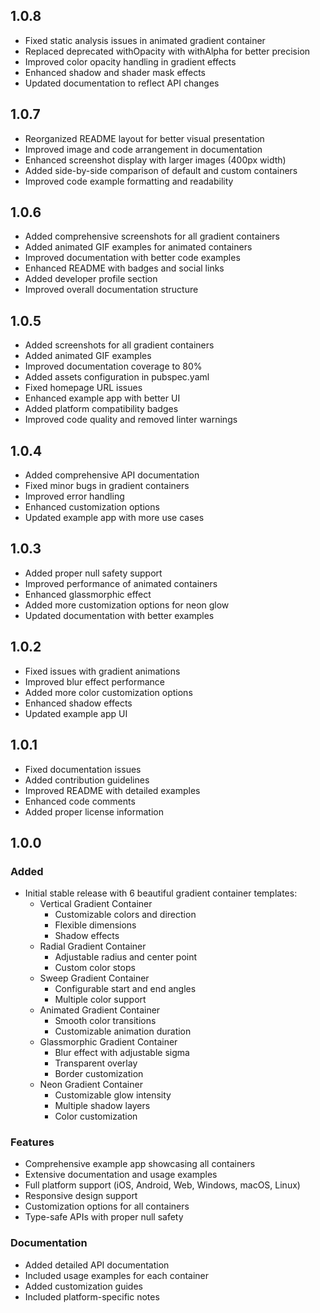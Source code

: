 ## 1.0.8

* Fixed static analysis issues in animated gradient container
* Replaced deprecated withOpacity with withAlpha for better precision
* Improved color opacity handling in gradient effects
* Enhanced shadow and shader mask effects
* Updated documentation to reflect API changes

## 1.0.7

* Reorganized README layout for better visual presentation
* Improved image and code arrangement in documentation
* Enhanced screenshot display with larger images (400px width)
* Added side-by-side comparison of default and custom containers
* Improved code example formatting and readability

## 1.0.6

* Added comprehensive screenshots for all gradient containers
* Added animated GIF examples for animated containers
* Improved documentation with better code examples
* Enhanced README with badges and social links
* Added developer profile section
* Improved overall documentation structure

## 1.0.5

* Added screenshots for all gradient containers
* Added animated GIF examples
* Improved documentation coverage to 80%
* Added assets configuration in pubspec.yaml
* Fixed homepage URL issues
* Enhanced example app with better UI
* Added platform compatibility badges
* Improved code quality and removed linter warnings

## 1.0.4

* Added comprehensive API documentation
* Fixed minor bugs in gradient containers
* Improved error handling
* Enhanced customization options
* Updated example app with more use cases

## 1.0.3

* Added proper null safety support
* Improved performance of animated containers
* Enhanced glassmorphic effect
* Added more customization options for neon glow
* Updated documentation with better examples

## 1.0.2

* Fixed issues with gradient animations
* Improved blur effect performance
* Added more color customization options
* Enhanced shadow effects
* Updated example app UI

## 1.0.1

* Fixed documentation issues
* Added contribution guidelines
* Improved README with detailed examples
* Enhanced code comments
* Added proper license information

## 1.0.0

### Added
* Initial stable release with 6 beautiful gradient container templates:
  - Vertical Gradient Container
    - Customizable colors and direction
    - Flexible dimensions
    - Shadow effects
  - Radial Gradient Container
    - Adjustable radius and center point
    - Custom color stops
  - Sweep Gradient Container
    - Configurable start and end angles
    - Multiple color support
  - Animated Gradient Container
    - Smooth color transitions
    - Customizable animation duration
  - Glassmorphic Gradient Container
    - Blur effect with adjustable sigma
    - Transparent overlay
    - Border customization
  - Neon Gradient Container
    - Customizable glow intensity
    - Multiple shadow layers
    - Color customization

### Features
* Comprehensive example app showcasing all containers
* Extensive documentation and usage examples
* Full platform support (iOS, Android, Web, Windows, macOS, Linux)
* Responsive design support
* Customization options for all containers
* Type-safe APIs with proper null safety

### Documentation
* Added detailed API documentation
* Included usage examples for each container
* Added customization guides
* Included platform-specific notes
